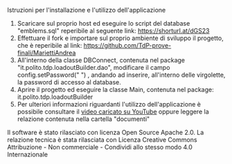 Istruzioni per l'installazione e l'utilizzo dell'applicazione
1. Scaricare sul proprio host ed eseguire lo script del database "emblems.sql" reperibile al seguente link: https://shorturl.at/dGS23
2. Effettuare il fork e importare sul proprio ambiente di sviluppo il progetto, che è reperibile al link: https://github.com/TdP-prove-finali/MariettiAndrea
3. All'interno della classe DBConnect, contenuta nel package "it.polito.tdp.loadoutBuilder.dao", modificare il campo config.setPassword(" ") , andando ad inserire, all'interno delle virgolette, la password di accesso al database.
4. Aprire il progetto ed eseguire la classe Main, contenuta nel package: it.polito.tdp.loadoutBuilder
5. Per ulteriori informazioni riguardanti l'utilizzo dell'applicazione è possibile consultare il [video caricato su YouTube](https://www.youtube.com/watch?v=hGSeeiFzU6E) oppure leggere la relazione contenuta nella cartella "documenti"

Il software è stato rilasciato con licenza Open Source Apache 2.0.
La relazione tecnica è stata rilasciata con Licenza Creative Commons Attribuzione - Non commerciale - Condividi allo stesso modo 4.0 Internazionale
